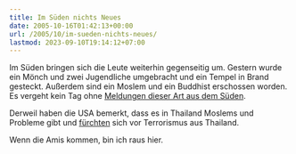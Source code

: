 ```yaml
---
title: Im Süden nichts Neues
date: 2005-10-16T01:42:13+00:00
url: /2005/10/im-sueden-nichts-neues/
lastmod: 2023-09-10T19:14:12+07:00
---
```

Im Süden bringen sich die Leute weiterhin gegenseitig um. Gestern wurde ein Mönch und zwei Jugendliche umgebracht und ein Tempel in Brand gesteckt. Außerdem sind ein Moslem und ein Buddhist erschossen worden. Es vergeht kein Tag ohne [Meldungen dieser Art aus dem Süden][1].

Derweil haben die USA bemerkt, dass es in Thailand Moslems und Probleme gibt und [fürchten][2] sich vor Terrorismus aus Thailand.

Wenn die Amis kommen, bin ich raus hier.

 [1]: http://www.swissinfo.org/sen/swissinfo.html?siteSect=143&sid=6165700&cKey=1129441833000
 [2]: http://news.yahoo.com/s/afp/20051014/pl_afp/usthailandsouthunrest_051014135205
